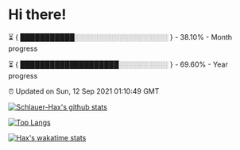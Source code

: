 # Hi there!

⏳ { ███████████░░░░░░░░░░░░░░░░░░░ } - 38.10% - Month progress

⏳ { ████████████████████░░░░░░░░░░ } - 69.60% - Year progress

⏰ Updated on Sun, 12 Sep 2021 01:10:49 GMT


[![Schlauer-Hax's github stats](https://github-readme-stats.vercel.app/api?username=Schlauer-Hax&show_icons=true&theme=dark&count_private=true)](https://github.com/Schlauer-Hax)


[![Top Langs](https://github-readme-stats.vercel.app/api/top-langs/?username=Schlauer-Hax&layout=compact&theme=dark)](https://github.com/Schlauer-Hax?tab=repositories)


[![Hax's wakatime stats](https://github-readme-stats.vercel.app/api/wakatime?username=Hax&theme=dark)](https://wakatime.com/@Hax)

